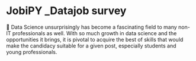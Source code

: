 # JobiPY _Datajob survey 
	Data Science unsurprisingly has become a fascinating field to many non-IT professionals as well.  With so much growth in data science and the opportunities it brings, it is pivotal to acquire the best of skills that would make the candidacy suitable for a given post, especially students and young professionals.
